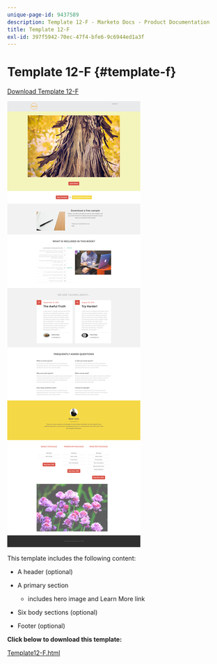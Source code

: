 ```yaml
---
unique-page-id: 9437589
description: Template 12-F - Marketo Docs - Product Documentation
title: Template 12-F
exl-id: 397f5942-70ec-47f4-bfe6-9c6944ed1a3f
---
```

# Template 12-F {#template-f}

[Download Template 12-F](https://docs.marketo.com/download/attachments/9437589/template-12f.html?version=1&modificationdate=1438211692000&api=v2)

![](assets/image2015-8-4-14-3a51-3a6.png)

This template includes the following content:

* A header (optional)
* A primary section

    * includes hero image and Learn More link

* Six body sections (optional)
* Footer (optional)

**Click below to download this template:**

[Template12-F.html](https://docs.marketo.com/download/attachments/9437589/template-12f.html?version=1&modificationdate=1438211692000&api=v2)
